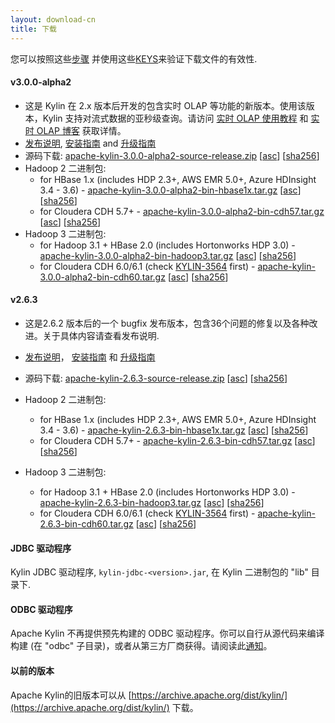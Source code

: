```yaml
---
layout: download-cn
title: 下载
---
```


您可以按照这些[步骤](https://www.apache.org/info/verification.html) 并使用这些[KEYS](https://www.apache.org/dist/kylin/KEYS)来验证下载文件的有效性.

#### v3.0.0-alpha2
- 这是 Kylin 在 2.x 版本后开发的包含实时 OLAP 等功能的新版本。使用该版本，Kylin 支持对流式数据的亚秒级查询。请访问 [实时 OLAP 使用教程](/docs30/tutorial/realtime_olap.html) 和 [实时 OLAP 博客](/blog/2019/04/12/rt-streaming-design/) 获取详情。
- [发布说明](/docs30/release_notes.html), [安装指南](/docs30/install/index.html) and [升级指南](/docs30/howto/howto_upgrade.html)
- 源码下载: [apache-kylin-3.0.0-alpha2-source-release.zip](https://www.apache.org/dyn/closer.cgi/kylin/apache-kylin-3.0.0-alpha2/apache-kylin-3.0.0-alpha2-source-release.zip) \[[asc](https://www.apache.org/dist/kylin/apache-kylin-3.0.0-alpha2/apache-kylin-3.0.0-alpha2-source-release.zip.asc)\] \[[sha256](https://www.apache.org/dist/kylin/apache-kylin-3.0.0-alpha2/apache-kylin-3.0.0-alpha2-source-release.zip.sha256)\]
- Hadoop 2 二进制包:
  - for HBase 1.x (includes HDP 2.3+, AWS EMR 5.0+, Azure HDInsight 3.4 - 3.6) - [apache-kylin-3.0.0-alpha2-bin-hbase1x.tar.gz](https://www.apache.org/dyn/closer.cgi/kylin/apache-kylin-3.0.0-alpha2/apache-kylin-3.0.0-alpha2-bin-hbase1x.tar.gz) \[[asc](https://www.apache.org/dist/kylin/apache-kylin-3.0.0-alpha2/apache-kylin-3.0.0-alpha2-bin-hbase1x.tar.gz.asc)\] \[[sha256](https://www.apache.org/dist/kylin/apache-kylin-3.0.0-alpha2/apache-kylin-3.0.0-alpha2-bin-hbase1x.tar.gz.sha256)\]
  - for Cloudera CDH 5.7+ - [apache-kylin-3.0.0-alpha2-bin-cdh57.tar.gz](https://www.apache.org/dyn/closer.cgi/kylin/apache-kylin-3.0.0-alpha2/apache-kylin-3.0.0-alpha2-bin-cdh57.tar.gz) \[[asc](https://www.apache.org/dist/kylin/apache-kylin-3.0.0-alpha2/apache-kylin-3.0.0-alpha2-bin-cdh57.tar.gz.asc)\] \[[sha256](https://www.apache.org/dist/kylin/apache-kylin-3.0.0-alpha2/apache-kylin-3.0.0-alpha2-bin-cdh57.tar.gz.sha256)\]
- Hadoop 3 二进制包:
  - for Hadoop 3.1 + HBase 2.0 (includes Hortonworks HDP 3.0) - [apache-kylin-3.0.0-alpha2-bin-hadoop3.tar.gz](https://www.apache.org/dyn/closer.cgi/kylin/apache-kylin-3.0.0-alpha2/apache-kylin-3.0.0-alpha2-bin-hadoop3.tar.gz) \[[asc](https://www.apache.org/dist/kylin/apache-kylin-3.0.0-alpha2/apache-kylin-3.0.0-alpha2-bin-hadoop3.tar.gz.asc)\] \[[sha256](https://www.apache.org/dist/kylin/apache-kylin-3.0.0-alpha2/apache-kylin-3.0.0-alpha2-bin-hadoop3.tar.gz.sha256)\]
  - for Cloudera CDH 6.0/6.1 (check [KYLIN-3564](https://issues.apache.org/jira/browse/KYLIN-3564) first) - [apache-kylin-3.0.0-alpha2-bin-cdh60.tar.gz](https://www.apache.org/dyn/closer.cgi/kylin/apache-kylin-3.0.0-alpha2/apache-kylin-3.0.0-alpha2-bin-cdh60.tar.gz) \[[asc](https://www.apache.org/dist/kylin/apache-kylin-3.0.0-alpha2/apache-kylin-3.0.0-alpha2-bin-cdh60.tar.gz.asc)\] \[[sha256](https://www.apache.org/dist/kylin/apache-kylin-3.0.0-alpha2/apache-kylin-3.0.0-alpha2-bin-cdh60.tar.gz.sha256)\]

#### v2.6.3
- 这是2.6.2 版本后的一个 bugfix 发布版本，包含36个问题的修复以及各种改进。关于具体内容请查看发布说明.
- [发布说明](/docs/release_notes.html)， [安装指南](/docs/install/index.html) 和 [升级指南](/docs/howto/howto_upgrade.html)
- 源码下载: [apache-kylin-2.6.3-source-release.zip](https://www.apache.org/dyn/closer.cgi/kylin/apache-kylin-2.6.3/apache-kylin-2.6.3-source-release.zip) \[[asc](https://www.apache.org/dist/kylin/apache-kylin-2.6.3/apache-kylin-2.6.3-source-release.zip.asc)\] \[[sha256](https://www.apache.org/dist/kylin/apache-kylin-2.6.3/apache-kylin-2.6.3-source-release.zip.sha256)\]
- Hadoop 2 二进制包:
  - for HBase 1.x (includes HDP 2.3+, AWS EMR 5.0+, Azure HDInsight 3.4 - 3.6) - [apache-kylin-2.6.3-bin-hbase1x.tar.gz](https://www.apache.org/dyn/closer.cgi/kylin/apache-kylin-2.6.3/apache-kylin-2.6.3-bin-hbase1x.tar.gz) \[[asc](https://www.apache.org/dist/kylin/apache-kylin-2.6.1/apache-kylin-2.6.3-bin-hbase1x.tar.gz.asc)\] \[[sha256](https://www.apache.org/dist/kylin/apache-kylin-2.6.3/apache-kylin-2.6.3-bin-hbase1x.tar.gz.sha256)\]
  - for Cloudera CDH 5.7+ - [apache-kylin-2.6.3-bin-cdh57.tar.gz](https://www.apache.org/dyn/closer.cgi/kylin/apache-kylin-2.6.3/apache-kylin-2.6.3-bin-cdh57.tar.gz) \[[asc](https://www.apache.org/dist/kylin/apache-kylin-2.6.3/apache-kylin-2.6.3-bin-cdh57.tar.gz.asc)\] \[[sha256](https://www.apache.org/dist/kylin/apache-kylin-2.6.3/apache-kylin-2.6.3-bin-cdh57.tar.gz.sha256)\]

- Hadoop 3 二进制包:
  - for Hadoop 3.1 + HBase 2.0 (includes Hortonworks HDP 3.0) - [apache-kylin-2.6.3-bin-hadoop3.tar.gz](https://www.apache.org/dyn/closer.cgi/kylin/apache-kylin-2.6.3/apache-kylin-2.6.3-bin-hadoop3.tar.gz) \[[asc](https://www.apache.org/dist/kylin/apache-kylin-2.6.3/apache-kylin-2.6.3-bin-hadoop3.tar.gz.asc)\] \[[sha256](https://www.apache.org/dist/kylin/apache-kylin-2.6.3/apache-kylin-2.6.3-bin-hadoop3.tar.gz.sha256)\]
  - for Cloudera CDH 6.0/6.1 (check [KYLIN-3564](https://issues.apache.org/jira/browse/KYLIN-3564) first) - [apache-kylin-2.6.3-bin-cdh60.tar.gz](https://www.apache.org/dyn/closer.cgi/kylin/apache-kylin-2.6.3/apache-kylin-2.6.3-bin-cdh60.tar.gz) \[[asc](https://www.apache.org/dist/kylin/apache-kylin-2.6.3/apache-kylin-2.6.3-bin-cdh60.tar.gz.asc)\] \[[sha256](https://www.apache.org/dist/kylin/apache-kylin-2.6.3/apache-kylin-2.6.3-bin-cdh60.tar.gz.sha256)\]

#### JDBC 驱动程序

Kylin JDBC 驱动程序, `kylin-jdbc-<version>.jar`, 在 Kylin 二进制包的 "lib" 目录下.

#### ODBC 驱动程序

Apache Kylin 不再提供预先构建的 ODBC 驱动程序。你可以自行从源代码来编译构建 (在 "odbc" 子目录)，或者从第三方厂商获得。请阅读此[通知](http://apache-kylin.74782.x6.nabble.com/Kylin-ODBC-driver-is-removed-from-download-page-td12928.html)。

#### 以前的版本  
Apache Kylin的旧版本可以从 [https://archive.apache.org/dist/kylin/](https://archive.apache.org/dist/kylin/) 下载。
